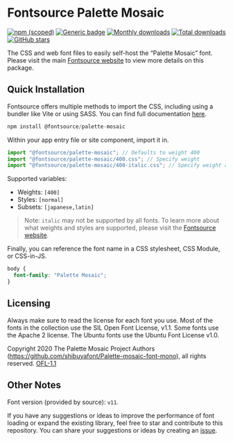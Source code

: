 # Fontsource Palette Mosaic

[![npm (scoped)](https://img.shields.io/npm/v/@fontsource/palette-mosaic?color=brightgreen)](https://www.npmjs.com/package/@fontsource/palette-mosaic) [![Generic badge](https://img.shields.io/badge/fontsource-passing-brightgreen)](https://github.com/fontsource/fontsource) [![Monthly downloads](https://badgen.net/npm/dm/@fontsource/palette-mosaic)](https://github.com/fontsource/fontsource) [![Total downloads](https://badgen.net/npm/dt/@fontsource/palette-mosaic)](https://github.com/fontsource/fontsource) [![GitHub stars](https://img.shields.io/github/stars/fontsource/fontsource.svg?style=social&label=Star)](https://github.com/fontsource/fontsource/stargazers)

The CSS and web font files to easily self-host the “Palette Mosaic” font. Please visit the main [Fontsource website](https://fontsource.org/fonts/palette-mosaic) to view more details on this package.

## Quick Installation

Fontsource offers multiple methods to import the CSS, including using a bundler like Vite or using SASS. You can find full documentation [here](https://fontsource.org/docs/getting-started/introduction).

```javascript
npm install @fontsource/palette-mosaic
```

Within your app entry file or site component, import it in.

```javascript
import "@fontsource/palette-mosaic"; // Defaults to weight 400
import "@fontsource/palette-mosaic/400.css"; // Specify weight
import "@fontsource/palette-mosaic/400-italic.css"; // Specify weight and style
```

Supported variables:
- Weights: `[400]`
- Styles: `[normal]`
- Subsets: `[japanese,latin]`

> Note: `italic` may not be supported by all fonts. To learn more about what weights and styles are supported, please visit the [Fontsource website](https://fontsource.org/fonts/palette-mosaic).

Finally, you can reference the font name in a CSS stylesheet, CSS Module, or CSS-in-JS.

```css
body {
  font-family: "Palette Mosaic";
}
```

## Licensing
Always make sure to read the license for each font you use. Most of the fonts in the collection use the SIL Open Font License, v1.1. Some fonts use the Apache 2 license. The Ubuntu fonts use the Ubuntu Font License v1.0.

Copyright 2020 The Palette Mosaic Project Authors (https://github.com/shibuyafont/Palette-mosaic-font-mono), all rights reserved.
[OFL-1.1](http://scripts.sil.org/OFL)

## Other Notes
Font version (provided by source): `v11`.

If you have any suggestions or ideas to improve the performance of font loading or expand the existing library, feel free to star and contribute to this repository. You can share your suggestions or ideas by creating an [issue](https://github.com/fontsource/fontsource/issues).